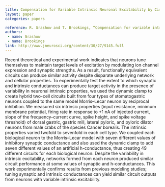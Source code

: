 ```yaml
---
title: Compensation for Variable Intrinsic Neuronal Excitability by Circuit-synaptic Interactions
layout: paper
categories: papers

reference: R. Grashow and T. Brookings, “Compensation for variable intrinsic neuronal excitability by circuit-synaptic interactions,” J Neurosci, vol. 30, no. 27, pp. 9145–9156, Jul. 2010.
authors: 
 - name: Grashow
 - name: Brookings
link: http://www.jneurosci.org/content/30/27/9145.full
---
```


Recent theoretical and experimental work indicates that neurons tune themselves to maintain target levels of excitation by modulating ion channel expression and synaptic strengths. As a result, functionally equivalent circuits can produce similar activity despite disparate underlying network and cellular properties. To experimentally test the extent to which synaptic and intrinsic conductances can produce target activity in the presence of variability in neuronal intrinsic properties, we used the dynamic clamp to create hybrid two-cell circuits built from four types of stomatogastric neurons coupled to the same model Morris–Lecar neuron by reciprocal inhibition. We measured six intrinsic properties (input resistance, minimum membrane potential, firing rate in response to +1 nA of injected current, slope of the frequency–current curve, spike height, and spike voltage threshold) of dorsal gastric, gastric mill, lateral pyloric, and pyloric dilator neurons from male crabs of the species Cancer borealis. The intrinsic properties varied twofold to sevenfold in each cell type. We coupled each biological neuron to the Morris–Lecar model with seven different values of inhibitory synaptic conductance and also used the dynamic clamp to add seven different values of an artificial h-conductance, thus creating 49 different circuits for each biological neuron. Despite the variability in intrinsic excitability, networks formed from each neuron produced similar circuit performance at some values of synaptic and h-conductances. This work experimentally confirms results from previous modeling studies; tuning synaptic and intrinsic conductances can yield similar circuit outputs from neurons with variable intrinsic excitability.
